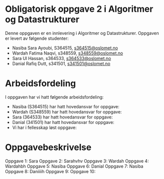# Obligatorisk oppgave 2 i Algoritmer og Datastrukturer

Denne oppgaven er en innlevering i Algoritmer og Datastrukturer. 
Oppgaven er levert av følgende studenter:
* Nasiba Sara Ayoubi, S364515, s364515@oslomet.no
* Wardah Fatima Naqvi, s348559, s348559@oslomet.no
* Sara Ul Hassan, s364533, s364533@oslomet.no
* Danial Rafiq Dutt, s341501, s341501@oslomet.no

# Arbeidsfordeling

I oppgaven har vi hatt følgende arbeidsfordeling:
* Nasiba (S364515) har hatt hovedansvar for oppgave:
* Wardah (S348559) har hatt hovedansvar for oppgave:
* Sara (364533) har hatt hovedansvar for oppgave:
* Danial (341501) har hatt hovedansvar for oppgave:
* Vi har i fellesskap løst oppgave:

# Oppgavebeskrivelse

Oppgave 1: Sara 
Oppgave 2: Sarahvhv
Oppgave 3: Wardah 
Oppgave 4: Wardahbh
Oppgave 5: Nasiba 
Oppgave 6: Danial
Oppgave 7: Nasiba
Oppgave 8: Daniiiih
Oppgave 9:
Oppgave 10: